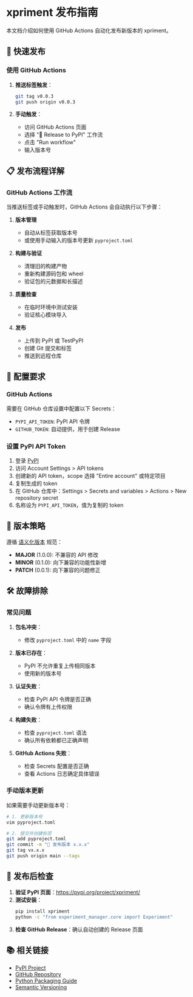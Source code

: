 # xpriment 发布指南

本文档介绍如何使用 GitHub Actions 自动化发布新版本的 xpriment。

## 🚀 快速发布

### 使用 GitHub Actions

1. **推送标签触发**：
   ```bash
   git tag v0.0.3
   git push origin v0.0.3
   ```

2. **手动触发**：
   - 访问 GitHub Actions 页面
   - 选择 "🚀 Release to PyPI" 工作流
   - 点击 "Run workflow"
   - 输入版本号

## 📋 发布流程详解

### GitHub Actions 工作流

当推送标签或手动触发时，GitHub Actions 会自动执行以下步骤：

1. **版本管理**
   - 自动从标签获取版本号
   - 或使用手动输入的版本号更新 `pyproject.toml`

2. **构建与验证**
   - 清理旧的构建产物
   - 重新构建源码包和 wheel
   - 验证包的元数据和长描述

3. **质量检查**
   - 在临时环境中测试安装
   - 验证核心模块导入

4. **发布**
   - 上传到 PyPI 或 TestPyPI
   - 创建 Git 提交和标签
   - 推送到远程仓库

## 🔧 配置要求

### GitHub Actions

需要在 GitHub 仓库设置中配置以下 Secrets：

- `PYPI_API_TOKEN`: PyPI API 令牌
- `GITHUB_TOKEN`: 自动提供，用于创建 Release

### 设置 PyPI API Token

1. 登录 [PyPI](https://pypi.org/)
2. 访问 Account Settings > API tokens
3. 创建新的 API token，scope 选择 "Entire account" 或特定项目
4. 复制生成的 token
5. 在 GitHub 仓库中：Settings > Secrets and variables > Actions > New repository secret
6. 名称设为 `PYPI_API_TOKEN`，值为复制的 token

## 📝 版本策略

遵循 [语义化版本](https://semver.org/lang/zh-CN/) 规范：

- **MAJOR** (1.0.0): 不兼容的 API 修改
- **MINOR** (0.1.0): 向下兼容的功能性新增
- **PATCH** (0.0.1): 向下兼容的问题修正

## 🛠 故障排除

### 常见问题

1. **包名冲突**：
   - 修改 `pyproject.toml` 中的 `name` 字段

2. **版本已存在**：
   - PyPI 不允许重复上传相同版本
   - 使用新的版本号

3. **认证失败**：
   - 检查 PyPI API 令牌是否正确
   - 确认令牌有上传权限

4. **构建失败**：
   - 检查 `pyproject.toml` 语法
   - 确认所有依赖都已正确声明

5. **GitHub Actions 失败**：
   - 检查 Secrets 配置是否正确
   - 查看 Actions 日志确定具体错误

### 手动版本更新

如果需要手动更新版本号：

```bash
# 1. 更新版本号
vim pyproject.toml

# 2. 提交并创建标签
git add pyproject.toml
git commit -m "🔖 发布版本 x.x.x"
git tag vx.x.x
git push origin main --tags
```

## 🔄 发布后检查

1. **验证 PyPI 页面**：https://pypi.org/project/xpriment/
2. **测试安装**：
   ```bash
   pip install xpriment
   python -c "from experiment_manager.core import Experiment"
   ```
3. **检查 GitHub Release**：确认自动创建的 Release 页面

## 📚 相关链接

- [PyPI Project](https://pypi.org/project/xpriment/)
- [GitHub Repository](https://github.com/potatoQi/EXP)
- [Python Packaging Guide](https://packaging.python.org/)
- [Semantic Versioning](https://semver.org/)